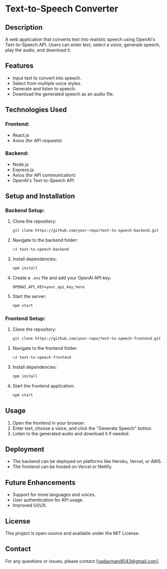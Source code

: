 # Text-to-Speech Converter

## Description
A web application that converts text into realistic speech using OpenAI's Text-to-Speech API. Users can enter text, select a voice, generate speech, play the audio, and download it.

## Features
- Input text to convert into speech.
- Select from multiple voice styles.
- Generate and listen to speech.
- Download the generated speech as an audio file.

## Technologies Used
### Frontend:
- React.js
- Axios (for API requests)

### Backend:
- Node.js
- Express.js
- Axios (for API communication)
- OpenAI's Text-to-Speech API

## Setup and Installation
### Backend Setup:
1. Clone the repository:
   ```sh
   git clone https://github.com/your-repo/text-to-speech-backend.git
   ```
2. Navigate to the backend folder:
   ```sh
   cd text-to-speech-backend
   ```
3. Install dependencies:
   ```sh
   npm install
   ```
4. Create a `.env` file and add your OpenAI API key:
   ```
   OPENAI_API_KEY=your_api_key_here
   ```
5. Start the server:
   ```sh
   npm start
   ```

### Frontend Setup:
1. Clone the repository:
   ```sh
   git clone https://github.com/your-repo/text-to-speech-frontend.git
   ```
2. Navigate to the frontend folder:
   ```sh
   cd text-to-speech-frontend
   ```
3. Install dependencies:
   ```sh
   npm install
   ```
4. Start the frontend application:
   ```sh
   npm start
   ```

## Usage
1. Open the frontend in your browser.
2. Enter text, choose a voice, and click the "Generate Speech" button.
3. Listen to the generated audio and download it if needed.

## Deployment
- The backend can be deployed on platforms like Heroku, Vercel, or AWS.
- The frontend can be hosted on Vercel or Netlify.

## Future Enhancements
- Support for more languages and voices.
- User authentication for API usage.
- Improved UI/UX.

## License
This project is open-source and available under the MIT License.

## Contact
For any questions or issues, please contact [yadavmani8543@gmail.com].
